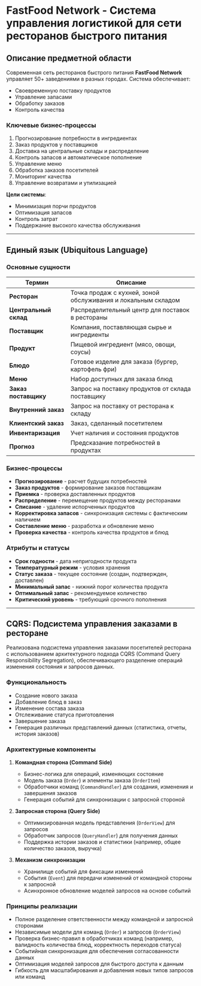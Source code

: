 # FastFood Network - Система управления логистикой для сети ресторанов быстрого питания

## Описание предметной области

Современная сеть ресторанов быстрого питания **FastFood Network** управляет 50+ заведениями в разных городах. Система обеспечивает:
- Своевременную поставку продуктов
- Управление запасами
- Обработку заказов
- Контроль качества

### Ключевые бизнес-процессы
1. Прогнозирование потребности в ингредиентах
2. Заказ продуктов у поставщиков
3. Доставка на центральные склады и распределение
4. Контроль запасов и автоматическое пополнение
5. Управление меню
6. Обработка заказов посетителей
7. Мониторинг качества
8. Управление возвратами и утилизацией

**Цели системы**:
- Минимизация порчи продуктов
- Оптимизация запасов
- Контроль затрат
- Поддержание высокого качества обслуживания

---

## Единый язык (Ubiquitous Language)

### Основные сущности
| Термин                  | Описание                                                                 |
|-------------------------|--------------------------------------------------------------------------|
| **Ресторан**            | Точка продаж с кухней, зоной обслуживания и локальным складом           |
| **Центральный склад**   | Распределительный центр для поставок в рестораны                        |
| **Поставщик**           | Компания, поставляющая сырье и ингредиенты                              |
| **Продукт**             | Пищевой ингредиент (мясо, овощи, соусы)                                 |
| **Блюдо**               | Готовое изделие для заказа (бургер, картофель фри)                      |
| **Меню**                | Набор доступных для заказа блюд                                         |
| **Заказ поставщику**    | Запрос на поставку продуктов от склада поставщику                       |
| **Внутренний заказ**    | Запрос на поставку от ресторана к складу                                |
| **Клиентский заказ**    | Заказ, сделанный посетителем                                            |
| **Инвентаризация**      | Учет наличия и состояния продуктов                                      |
| **Прогноз**             | Предсказание потребностей в продуктах                                   |

### Бизнес-процессы
- **Прогнозирование** - расчет будущих потребностей
- **Заказ продуктов** - формирование заказов поставщикам
- **Приемка** - проверка доставленных продуктов
- **Распределение** - перемещение продуктов между ресторанами
- **Списание** - удаление испорченных продуктов
- **Корректировка запасов** - синхронизация системы с фактическим наличием
- **Составление меню** - разработка и обновление меню
- **Проверка качества** - контроль качества продуктов и блюд

### Атрибуты и статусы
- **Срок годности** - дата непригодности продукта
- **Температурный режим** - условия хранения
- **Статус заказа** - текущее состояние (создан, подтвержден, доставлен)
- **Минимальный запас** - нижний порог количества продукта
- **Оптимальный запас** - рекомендуемое количество
- **Критический уровень** - требующий срочного пополнения

---

## CQRS: Подсистема управления заказами в ресторане

Реализована подсистема управления заказами посетителей ресторана с использованием архитектурного подхода CQRS (Command Query Responsibility Segregation), обеспечивающего разделение операций изменения состояния и запросов данных.

### Функциональность
- Создание нового заказа
- Добавление блюд в заказ
- Изменение состава заказа
- Отслеживание статуса приготовления
- Завершение заказа
- Генерация различных представлений данных (статистика, отчеты, история заказов)

### Архитектурные компоненты

1. **Командная сторона (Command Side)**
   - Бизнес-логика для операций, изменяющих состояние
   - Модель заказа (`Order`) и элементы заказа (`OrderItem`)
   - Обработчики команд (`CommandHandler`) для создания, изменения и завершения заказов
   - Генерация событий для синхронизации с запросной стороной

2. **Запросная сторона (Query Side)**
   - Оптимизированная модель представления (`OrderView`) для запросов
   - Обработчик запросов (`QueryHandler`) для получения данных
   - Поддержка истории заказов и статистики (например, общее количество заказов, выручка)

3. **Механизм синхронизации**
   - Хранилище событий для фиксации изменений
   - События (`Event`) для передачи изменений от командной стороны к запросной
   - Асинхронное обновление моделей запросов на основе событий

### Принципы реализации
- Полное разделение ответственности между командной и запросной сторонами
- Независимые модели для команд (`Order`) и запросов (`OrderView`)
- Проверка бизнес-правил в обработчиках команд (например, валидность количества блюд, корректность переходов статуса)
- Событийная синхронизация для обеспечения согласованности данных
- Оптимизация моделей запросов для быстрого доступа к данным
- Гибкость для масштабирования и добавления новых типов запросов или команд
